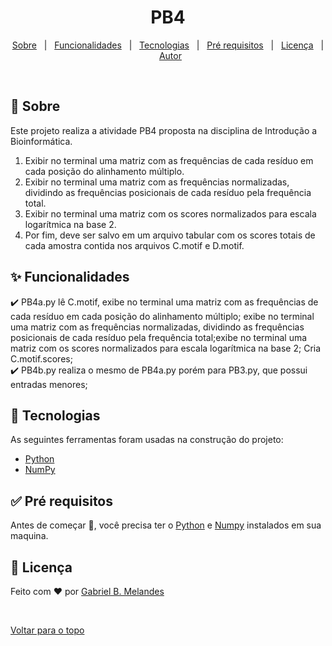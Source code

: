 <h1 align="center">PB4</h1>

<p align="center">
  <a href="#dart-sobre">Sobre</a> &#xa0; | &#xa0; 
  <a href="#sparkles-funcionalidades">Funcionalidades</a> &#xa0; | &#xa0;
  <a href="#rocket-tecnologias">Tecnologias</a> &#xa0; | &#xa0;
  <a href="#white_check_mark-pré-requesitos">Pré requisitos</a> &#xa0; | &#xa0;
  <a href="#memo-licença">Licença</a> &#xa0; | &#xa0;
  <a href="https://github.com/gbritom" target="_blank">Autor</a>
</p>

<br>

## :dart: Sobre ##

Este projeto realiza a atividade PB4 proposta na disciplina de Introdução a Bioinformática.

1. Exibir no terminal uma matriz com as frequências de cada resíduo em cada posição do alinhamento múltiplo.
2. Exibir no terminal uma matriz com as frequências normalizadas, dividindo as frequências posicionais de cada resíduo pela frequência total.
3. Exibir no terminal uma matriz com os scores normalizados para escala logarítmica na base 2.
4. Por fim, deve ser salvo em um arquivo tabular com os scores totais de cada amostra contida nos arquivos C.motif e D.motif.

## :sparkles: Funcionalidades ##

:heavy_check_mark: PB4a.py lê C.motif, exibe no terminal uma matriz com as frequências de cada resíduo em cada posição do alinhamento múltiplo; exibe no terminal uma matriz com as frequências normalizadas, dividindo as frequências posicionais de cada resíduo pela frequência total;exibe no terminal uma matriz com os scores normalizados para escala logarítmica na base 2; Cria C.motif.scores;\
:heavy_check_mark: PB4b.py realiza o mesmo de PB4a.py porém para PB3.py, que possui entradas menores;

## :rocket: Tecnologias ##

As seguintes ferramentas foram usadas na construção do projeto:

- [Python](https://www.python.org/)
- [NumPy](https://numpy.org/)

## :white_check_mark: Pré requisitos ##

Antes de começar :checkered_flag:, você precisa ter o [Python](https://www.python.org/) e [Numpy](https://numpy.org/) instalados em sua maquina.

## :memo: Licença ##

Feito com :heart: por <a href="https://github.com/gbritom" target="_blank">Gabriel B. Melandes</a>

&#xa0;

<a href="#top">Voltar para o topo</a>
